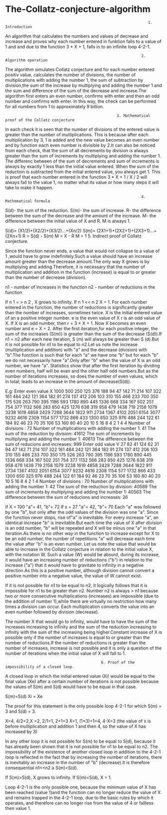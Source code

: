 # The-Collatz-conjecture-algorithm

                                                                    1. Introduction

An algorithm that calculates the numbers and values of decrease and increase and proves why each number entered in funktion falls to a value of 1 and and due to the function 3 * X + 1, falls in to an infinite loop 4-2-1.

                                                                 2. Algorithm operation
                                                              
                                                              
                                                              
The algorithm simulates Collatz conjecture and for each number entered positiv value, calculates the number of divisions, the number of multiplications with adding the number 1, the sum of subtraction by division,the sum of the increase by multiplying and adding the number 1 and the sum and difference of the sum of the decrease and increase.The algorithm first enters an even number, confirms with enter and then an odd number and confirms with enter. In this way, the check can be performed for all numbers from 1 to approximately 9 billion.


                                                      3. Mathematical proof of the Collatz conjecture
                                                      
                                                      
In each check it is seen that the number of divisions of the entered value is greater than the number of multiplications. This is because after each multiplication by 3, 1 is added and the new value becomes an even number  and by function each even number is divisible by 2.It can also be noticed from each check, that the sum of all decrements by division is always greater than the sum of increments by multiplying and adding the number 1. The differenc between of the sum of decrements and sum of increments is always  by exactly 1  less than the initial value entered.
When the sum of the reduction is subtracted from the initial entered value, you always get 1. This is proof that each number entered in the function 3 * X + 1 / X / 2 will always fall to the value 1, no matter what its value or how many steps it will take to make it happen.


                                                                 4. Mathematical formula
                                                                 
  S(d)- the sum of the reduction.   S(m)- the sum of increase.   R- the difference between the sum of the decrease and the amount of the increase. M-  the difference between the initial value of X and R. M  is always 1. 
  
  S(d)= (X1/2)+(X2/2)+(X3/2)...+(Xn/2)
  S(m)= (2X1+1)+(2X2+1)+(2X3+1)...+(2Xn+1)
  R = S(d) - S(m)
  M = X - R
  M = 1
                                                              5. Indirect proof of Collatz conjecture.
                                                                     
                                                                     
  Since the function never ends, a value that would not collapse to a value of 1 ,would have to grow indefinitely.Such a value should have an increase amount greater than the decrease amount.The only way X grows is by multiplying and adding.Therefore, it is necessary that the number of multiplication and addition in the function (increase) is equal to or greater than the number of decrease (division).
 
n1 - number of increases in the function
n2 - number of reductions in the function

If n 1 = > n 2 , X grows to infinity.
If n 1 << n 2 X = 1.
For each number entered in the function, the number of reductions is significantly greater than the number of increases, sometimes twice.
X is the initial entered value of an a positive integer number.
  e is the even value of X
  r is an odd value of X.
If X is an odd number, then r = 3 × X + 1.
Now X becomes an even number and e = X ÷ 2.
After the first iteration,for each positive integer, the sum of the increases (S(m)) is greater than the sum of the decrease (S(d)).If n1 = n2 after each new iteration, S (m) will always be greater than S (d).But it is not possible for n1 to be equal to n2.Let us note the increase (multiplication and addition) with "a" and the decrease (division) with "b".The function is such that for each “a” we have one “b” but for each "b" we do not necessarily have "a".Only after "b" when the value of X is an odd number, we have "a".
Statistics show that after the first iteration by dividing even numbers, half will be even and the other half odd numbers.But as the number of iterations increases, so does the number of even values, which in total, leads to an increase in the amount of decrease(S(d)).

E.g:
Enter even value X
1000
500
250
125
376
188
94
47
142
71
214
107
322
161
484
242
121
364
182
91
274
137
412
206
103
310
155
466
233
700
350
175
526
263
790
395
1186
593
1780
890
445
1336
668
334
167
502
251
754
377
1132
566
283
850
425
1276
638
319
958
479
1438
719
2158
1079
3238
1619
4858
2429
7288
3644
1822
911
2734
1367
4102
2051
6154
3077
9232
4616
2308
1154
577
1732
866
433
1300
650
325
976
488
244
122
61
184
92
46
23
70
35
106
53
160
80
40
20
10
5
16
8
4
2
1
4
4
Number of divisions :
72
Number of multiplications with adding the number 1:
41
The sum of the reduction by division:
41612
The sum of increments by multiplying and adding the number 1:
40613
The difference between the sum of reducions and increases:
999
Enter odd value V
27
82
41
124
62
31
94
47
142
71
214
107
322
161
484
242
121
364
182
91
274
137
412
206
103
310
155
466
233
700
350
175
526
263
790
395
1186
593
1780
890
445
1336
668
334
167
502
251
754
377
1132
566
283
850
425
1276
638
319
958
479
1438
719
2158
1079
3238
1619
4858
2429
7288
3644
1822
911
2734
1367
4102
2051
6154
3077
9232
4616
2308
1154
577
1732
866
433
1300
650
325
976
488
244
122
61
184
92
46
23
70
35
106
53
160
80
40
20
10
5
16
8
4
2
1
4
Number of divisions :
70
Number of multiplications with adding the number 1:
42
The sum of the reduction by division:
40589
The sum of increments by multiplying and adding the number 1:
40563
The difference between the sum of reducions and increases:
26

If X = 100
"a"= 41, "b"= 72
If x = 27
"a"= 42, "b"= 70
Each "a" was followed by one "b", but only after the odd values of the division was one "a".
Since the function never stops, rise of"a" is inevitable. For every increase "a", an identical increase "b" is inevitable.But each time the value of X after division is an odd number, "b" will be repeated and X will be minus one "a" in that iteration.As there is no other way in the function to increase except for X to be an odd number, the number of repetitions "a" will decrease each time the value after "b" is an even number.
Let us note the value that would be able to increase in the Collatz conjecture in relation to the initial value X, with the notation W.
Such a value (W) would be absurd, during its increase, it would have an increasing number of reductions ("b") in relation to the increase  ("a") that it would have to gravitate to infinity in a negative direction.As this is a positive number, although division cannot convert a positive number into a negative value, the value of W cannot exist.

If it is not possible for n1 to be equal to n2, it logically follows that it is impossible for n1 to be greater than n2.
Number n2 is always > n1 because two or more consecutive multiplications (increases) are impossible (due to the addition of number 1),while there are virtually no restriction how many times  a division can occur. Each multiplication converts the value into an even number followed by division (decrease).

 The number X that would go to infinity, would have to have the sum of the increases increasing  to infinity and the sum of the reduction increasing to infinity with the sum of the increasing being higher.Constant increase of X is possible only if the number of increases is equal to or greater than the number of reductions.If the number of reductions is greater than the number of increases, increase is not possible and it is only a question of the number of iterations when the initial value of X will fall to 1.
 
 
 
                                               6. Proof of the impossibility of a closed loop.
                                               
                                               
 A closed loop in which the initial entered value (Xi) would be equal to the final value (Xe) after a certain number of iterations is not possible because the values of S(m) and S(d) would have to be equal in that case.
 
 S(m)=S(d)
 Xi = Xe
 
 The proof for this statement is the only possible loop 4-2-1 for which S(m) = 3 and S(d) = 3.
 
 X=4, 4/2=2,X =2, 2/1=1, 2+1=3
 X=1, (1*3)+1=4, 4-X=3  (the value of x is before multiplication and addition 1 and then 4, so the value of X has increased by 3)
 
 In any other loop it is not possible for S(m) to be equal to S(d), because it has already been shown that it is not possible for n1 to be equal to n2.
The impossibility of the existence of another closed loop in addition to the 4-2-1 loop is reflected in the fact that by increasing the number of iterations, there is inevitably an increase in the number of "b" (decrease).It is therefore consequential n1<<n2 a S(m)<S(d).
 
 If S(m)>S(d), X grows to infinity.
 If S(m)<S(d), X = 1.
 
 Loop 4-2-1 is the only possible one, because the minimum value of X has been reached (value 1)and the function can no longer reduce the value of X and remains trapped in the 4-2-1 loop, due to the basic rules by which it operates, and therefore can no longer rise from the value of 4 or fallless then value 1.
 
 
 
 
 
 
 
 
